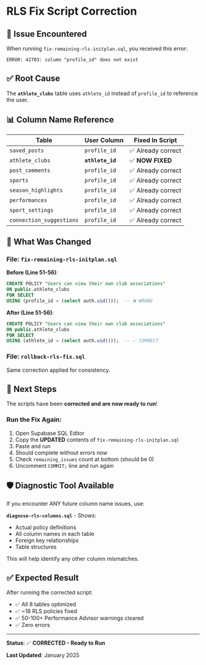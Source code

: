 # RLS Fix Script Correction

## 🔴 Issue Encountered

When running `fix-remaining-rls-initplan.sql`, you received this error:
```
ERROR: 42703: column "profile_id" does not exist
```

## ✅ Root Cause

The **`athlete_clubs`** table uses `athlete_id` instead of `profile_id` to reference the user.

## 📊 Column Name Reference

| Table | User Column | Fixed In Script |
|-------|------------|----------------|
| `saved_posts` | `profile_id` | ✅ Already correct |
| `athlete_clubs` | **`athlete_id`** | ✅ **NOW FIXED** |
| `post_comments` | `profile_id` | ✅ Already correct |
| `sports` | `profile_id` | ✅ Already correct |
| `season_highlights` | `profile_id` | ✅ Already correct |
| `performances` | `profile_id` | ✅ Already correct |
| `sport_settings` | `profile_id` | ✅ Already correct |
| `connection_suggestions` | `profile_id` | ✅ Already correct |

## 🔧 What Was Changed

### **File: `fix-remaining-rls-initplan.sql`**

**Before (Line 51-56)**:
```sql
CREATE POLICY "Users can view their own club associations"
ON public.athlete_clubs
FOR SELECT
USING (profile_id = (select auth.uid()));  -- ❌ WRONG
```

**After (Line 51-56)**:
```sql
CREATE POLICY "Users can view their own club associations"
ON public.athlete_clubs
FOR SELECT
USING (athlete_id = (select auth.uid()));  -- ✅ CORRECT
```

### **File: `rollback-rls-fix.sql`**
Same correction applied for consistency.

## 🚀 Next Steps

The scripts have been **corrected and are now ready to run**!

### **Run the Fix Again**:

1. Open Supabase SQL Editor
2. Copy the **UPDATED** contents of `fix-remaining-rls-initplan.sql`
3. Paste and run
4. Should complete without errors now
5. Check `remaining_issues` count at bottom (should be 0)
6. Uncomment `COMMIT;` line and run again

## 🛡️ Diagnostic Tool Available

If you encounter ANY future column name issues, use:

**`diagnose-rls-columns.sql`** - Shows:
- Actual policy definitions
- All column names in each table
- Foreign key relationships
- Table structures

This will help identify any other column mismatches.

## ✅ Expected Result

After running the corrected script:
- ✅ All 8 tables optimized
- ✅ ~18 RLS policies fixed
- ✅ 50-100+ Performance Advisor warnings cleared
- ✅ Zero errors

---

**Status**: ✅ **CORRECTED - Ready to Run**

**Last Updated**: January 2025
